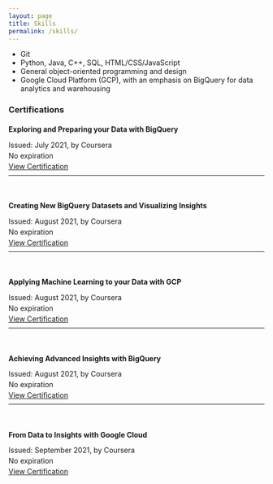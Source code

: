 ```yaml
---
layout: page
title: Skills
permalink: /skills/
---
```


* Git
* Python, Java, C++, SQL, HTML/CSS/JavaScript
* General object-oriented programming and design
* Google Cloud Platform (GCP), with an emphasis on BigQuery for data analytics and warehousing


<h3>Certifications</h3>
<div>
    <h4 class="page-heading">Exploring and Preparing your Data with BigQuery</h4>
    <span style="line-height: 50%">
        <p>Issued: July 2021, by Coursera</p>
        <p>No expiration</p>
        <a href="https://www.coursera.org/account/accomplishments/certificate/7KJX2XAAVSKG">View Certification</a>
    </span>
</div>
<hr>
<br>
<div>
    <h4 class="page-heading">Creating New BigQuery Datasets and Visualizing Insights</h4>
    <span style="line-height: 50%">
        <p>Issued: August 2021, by Coursera</p>
        <p>No expiration</p>
        <a href="https://www.coursera.org/account/accomplishments/certificate/BKRETJE7E5PG">View Certification</a>
    </span>
</div>
<hr>
<br>
<div>
    <h4 class="page-heading">Applying Machine Learning to your Data with GCP</h4>
    <span style="line-height: 50%">
        <p>Issued: August 2021, by Coursera</p>
        <p>No expiration</p>
        <a href="https://www.coursera.org/account/accomplishments/certificate/BF3UF4AF3GJU">View Certification</a>
    </span>
</div>
<hr>
<br>
<div>
    <h4 class="page-heading">Achieving Advanced Insights with BigQuery</h4>
    <span style="line-height: 50%">
        <p>Issued: August 2021, by Coursera</p>
        <p>No expiration</p>
        <a href="https://www.coursera.org/account/accomplishments/certificate/PQQZ7ESSPU2B">View Certification</a>
    </span>
</div>
<hr>
<br>
<div>
    <h4 class="page-heading">From Data to Insights with Google Cloud</h4>
    <span style="line-height: 50%">
        <p>Issued: September 2021, by Coursera</p>
        <p>No expiration</p>
        <a href="https://www.coursera.org/account/accomplishments/specialization/certificate/U33J7567R3BL">View Certification</a>
    </span>
</div>
